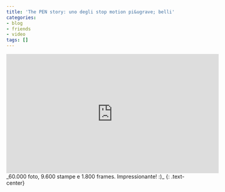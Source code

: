 ```yaml
---
title: 'The PEN story: uno degli stop motion pi&ugrave; belli'
categories:
- blog
- friends
- video
tags: []
---
```

<iframe width="560" height="315" src="https://www.youtube.com/embed/m9Et7UQh1tg" frameborder="0" allowfullscreen></iframe>
_60.000 foto, 9.600 stampe e 1.800 frames. Impressionante! :)_
{: .text-center}

